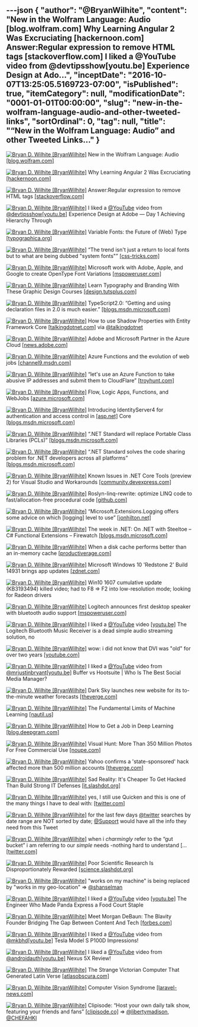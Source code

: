 ---json
{
  "author": "@BryanWilhite",
  "content": "New in the Wolfram Language: Audio [blog.wolfram.com] Why Learning Angular 2 Was Excruciating [hackernoon.com] Answer:Regular expression to remove HTML tags [stackoverflow.com] I liked a @YouTube video from @devtipsshow[youtu.be] Experience Design at Ado...",
  "inceptDate": "2016-10-07T13:25:05.5169723-07:00",
  "isPublished": true,
  "itemCategory": null,
  "modificationDate": "0001-01-01T00:00:00",
  "slug": "new-in-the-wolfram-language-audio-and-other-tweeted-links",
  "sortOrdinal": 0,
  "tag": null,
  "title": "“New in the Wolfram Language: Audio” and other Tweeted Links…"
}
---

[<img alt="Bryan D. Wilhite [BryanWilhite]" src="https://songhay.blob.core.windows.net/shared-social-twitter/BryanWilhite.jpeg">](http://t.co/UNdqV0Z1zz "Bryan D. Wilhite [BryanWilhite]") New in the Wolfram Language: Audio [[blog.wolfram.com]](http://blog.wolfram.com/2016/09/23/new-in-the-wolfram-language-audio/)

[<img alt="Bryan D. Wilhite [BryanWilhite]" src="https://songhay.blob.core.windows.net/shared-social-twitter/BryanWilhite.jpeg">](http://t.co/UNdqV0Z1zz "Bryan D. Wilhite [BryanWilhite]") Why Learning Angular 2 Was Excruciating [[hackernoon.com]](https://hackernoon.com/why-learning-angular-2-was-excruciating-d50dc28acc8a)

[<img alt="Bryan D. Wilhite [BryanWilhite]" src="https://songhay.blob.core.windows.net/shared-social-twitter/BryanWilhite.jpeg">](http://t.co/UNdqV0Z1zz "Bryan D. Wilhite [BryanWilhite]") Answer:Regular expression to remove HTML tags [[stackoverflow.com]](http://stackoverflow.com/a/3790726/22944?stw=2)

[<img alt="Bryan D. Wilhite [BryanWilhite]" src="https://songhay.blob.core.windows.net/shared-social-twitter/BryanWilhite.jpeg">](http://t.co/UNdqV0Z1zz "Bryan D. Wilhite [BryanWilhite]") I liked a [@YouTube](http://twitter.com/YouTube) video from [@devtipsshow](http://twitter.com/devtipsshow)[[youtu.be]](http://youtu.be/UcGRcznhsyM?a) Experience Design at Adobe — Day 1 Achieving Hierarchy Through 

[<img alt="Bryan D. Wilhite [BryanWilhite]" src="https://songhay.blob.core.windows.net/shared-social-twitter/BryanWilhite.jpeg">](http://t.co/UNdqV0Z1zz "Bryan D. Wilhite [BryanWilhite]") Variable Fonts: the Future of (Web) Type [[typographica.org]](http://typographica.org/on-typography/variable-fonts/)

[<img alt="Bryan D. Wilhite [BryanWilhite]" src="https://songhay.blob.core.windows.net/shared-social-twitter/BryanWilhite.jpeg">](http://t.co/UNdqV0Z1zz "Bryan D. Wilhite [BryanWilhite]") “The trend isn't just a return to local fonts but to what are being dubbed "system fonts"” [[css-tricks.com]](https://css-tricks.com/system-fonts-svg/)

[<img alt="Bryan D. Wilhite [BryanWilhite]" src="https://songhay.blob.core.windows.net/shared-social-twitter/BryanWilhite.jpeg">](http://t.co/UNdqV0Z1zz "Bryan D. Wilhite [BryanWilhite]") Microsoft work with Adobe, Apple, and Google to create OpenType Font Variations [[mspoweruser.com]](https://mspoweruser.com/microsoft-work-adobe-apple-google-create-opentype-font-variations/)

[<img alt="Bryan D. Wilhite [BryanWilhite]" src="https://songhay.blob.core.windows.net/shared-social-twitter/BryanWilhite.jpeg">](http://t.co/UNdqV0Z1zz "Bryan D. Wilhite [BryanWilhite]") Learn Typography and Branding With These Graphic Design Courses [[design.tutsplus.com]](https://design.tutsplus.com/articles/learn-typography-and-branding-with-these-graphic-design-courses--cms-27241)

[<img alt="Bryan D. Wilhite [BryanWilhite]" src="https://songhay.blob.core.windows.net/shared-social-twitter/BryanWilhite.jpeg">](http://t.co/UNdqV0Z1zz "Bryan D. Wilhite [BryanWilhite]") TypeScript2.0: “Getting and using declaration files in 2.0 is much easier.” [[blogs.msdn.microsoft.com]](https://blogs.msdn.microsoft.com/typescript/2016/09/22/announcing-typescript-2-0/)

[<img alt="Bryan D. Wilhite [BryanWilhite]" src="https://songhay.blob.core.windows.net/shared-social-twitter/BryanWilhite.jpeg">](http://t.co/UNdqV0Z1zz "Bryan D. Wilhite [BryanWilhite]") How to use Shadow Properties with Entity Framework Core [[talkingdotnet.com]](http://www.talkingdotnet.com/use-shadow-properties-entity-framework-core/) via [@talkingdotnet](http://twitter.com/talkingdotnet)

[<img alt="Bryan D. Wilhite [BryanWilhite]" src="https://songhay.blob.core.windows.net/shared-social-twitter/BryanWilhite.jpeg">](http://t.co/UNdqV0Z1zz "Bryan D. Wilhite [BryanWilhite]") Adobe and Microsoft Partner in the Azure Cloud [[news.adobe.com]](http://news.adobe.com/press-release/corporate/adobe-and-microsoft-partner-azure-cloud-help-businesses-transform-customer)

[<img alt="Bryan D. Wilhite [BryanWilhite]" src="https://songhay.blob.core.windows.net/shared-social-twitter/BryanWilhite.jpeg">](http://t.co/UNdqV0Z1zz "Bryan D. Wilhite [BryanWilhite]") Azure Functions and the evolution of web jobs [[channel9.msdn.com]](https://channel9.msdn.com/Shows/Azure-Friday/Azure-Functions-and-the-evolution-of-web-jobs)

[<img alt="Bryan D. Wilhite [BryanWilhite]" src="https://songhay.blob.core.windows.net/shared-social-twitter/BryanWilhite.jpeg">](http://t.co/UNdqV0Z1zz "Bryan D. Wilhite [BryanWilhite]") “let's use an Azure Function to take abusive IP addresses and submit them to CloudFlare” [[troyhunt.com]](https://www.troyhunt.com/azure-functions-in-practice/)

[<img alt="Bryan D. Wilhite [BryanWilhite]" src="https://songhay.blob.core.windows.net/shared-social-twitter/BryanWilhite.jpeg">](http://t.co/UNdqV0Z1zz "Bryan D. Wilhite [BryanWilhite]") Flow, Logic Apps, Functions, and WebJobs [[azure.microsoft.com]](https://azure.microsoft.com/en-us/documentation/articles/functions-compare-logic-apps-ms-flow-webjobs/)

[<img alt="Bryan D. Wilhite [BryanWilhite]" src="https://songhay.blob.core.windows.net/shared-social-twitter/BryanWilhite.jpeg">](http://t.co/UNdqV0Z1zz "Bryan D. Wilhite [BryanWilhite]") Introducing IdentityServer4 for authentication and access control in [[asp.net]](http://ASP.NET) Core [[blogs.msdn.microsoft.com]](https://blogs.msdn.microsoft.com/webdev/2016/09/19/introducing-identityserver4-for-authentication-and-access-control-in-asp-net-core/)

[<img alt="Bryan D. Wilhite [BryanWilhite]" src="https://songhay.blob.core.windows.net/shared-social-twitter/BryanWilhite.jpeg">](http://t.co/UNdqV0Z1zz "Bryan D. Wilhite [BryanWilhite]") “.NET Standard will replace Portable Class Libraries (PCLs)” [[blogs.msdn.microsoft.com]](https://blogs.msdn.microsoft.com/dotnet/2016/09/26/introducing-net-standard/)

[<img alt="Bryan D. Wilhite [BryanWilhite]" src="https://songhay.blob.core.windows.net/shared-social-twitter/BryanWilhite.jpeg">](http://t.co/UNdqV0Z1zz "Bryan D. Wilhite [BryanWilhite]") “.NET Standard solves the code sharing problem for .NET developers across all platforms” [[blogs.msdn.microsoft.com]](https://blogs.msdn.microsoft.com/dotnet/2016/09/26/introducing-net-standard/)

[<img alt="Bryan D. Wilhite [BryanWilhite]" src="https://songhay.blob.core.windows.net/shared-social-twitter/BryanWilhite.jpeg">](http://t.co/UNdqV0Z1zz "Bryan D. Wilhite [BryanWilhite]") Known Issues in .NET Core Tools (preview 2) for Visual Studio and Workarounds [[community.devexpress.com]](https://community.devexpress.com/blogs/aspnet/archive/2016/09/23/known-issues-in-net-core-tools-preview-2-for-visual-studio-and-workarounds.aspx)

[<img alt="Bryan D. Wilhite [BryanWilhite]" src="https://songhay.blob.core.windows.net/shared-social-twitter/BryanWilhite.jpeg">](http://t.co/UNdqV0Z1zz "Bryan D. Wilhite [BryanWilhite]") Roslyn-linq-rewrite: optimize LINQ code to fast/allocation-free procedural code [[github.com]](https://github.com/antiufo/roslyn-linq-rewrite)

[<img alt="Bryan D. Wilhite [BryanWilhite]" src="https://songhay.blob.core.windows.net/shared-social-twitter/BryanWilhite.jpeg">](http://t.co/UNdqV0Z1zz "Bryan D. Wilhite [BryanWilhite]") “Microsoft.Extensions.Logging offers some advice on which [logging] level to use” [[jonhilton.net]](https://jonhilton.net/2016/09/21/log-different-levels-in-asp-net-core-app/)

[<img alt="Bryan D. Wilhite [BryanWilhite]" src="https://songhay.blob.core.windows.net/shared-social-twitter/BryanWilhite.jpeg">](http://t.co/UNdqV0Z1zz "Bryan D. Wilhite [BryanWilhite]") The week in .NET: On .NET with Steeltoe – C# Functional Extensions – Firewatch [[blogs.msdn.microsoft.com]](https://blogs.msdn.microsoft.com/dotnet/2016/09/20/the-week-in-net-on-net-with-steeltoe-c-functional-extensions-firewatch/)

[<img alt="Bryan D. Wilhite [BryanWilhite]" src="https://songhay.blob.core.windows.net/shared-social-twitter/BryanWilhite.jpeg">](http://t.co/UNdqV0Z1zz "Bryan D. Wilhite [BryanWilhite]") When a disk cache performs better than an in-memory cache [[productiverage.com]](http://www.productiverage.com/when-a-disk-cache-performs-better-than-an-inmemory-cache-befriending-the-net-gc)

[<img alt="Bryan D. Wilhite [BryanWilhite]" src="https://songhay.blob.core.windows.net/shared-social-twitter/BryanWilhite.jpeg">](http://t.co/UNdqV0Z1zz "Bryan D. Wilhite [BryanWilhite]") Microsoft Windows 10 'Redstone 2' Build 14931 brings app updates [[zdnet.com]](http://www.zdnet.com/article/microsoft-windows-10-redstone-2-build-14931-brings-app-updates/#ftag=RSSbaffb68)

[<img alt="Bryan D. Wilhite [BryanWilhite]" src="https://songhay.blob.core.windows.net/shared-social-twitter/BryanWilhite.jpeg">](http://t.co/UNdqV0Z1zz "Bryan D. Wilhite [BryanWilhite]") Win10 1607 cumulative update (KB3193494) killed video; had to F8 =&gt; F2 into low-resolution mode; looking for Radeon drivers 

[<img alt="Bryan D. Wilhite [BryanWilhite]" src="https://songhay.blob.core.windows.net/shared-social-twitter/BryanWilhite.jpeg">](http://t.co/UNdqV0Z1zz "Bryan D. Wilhite [BryanWilhite]") Logitech announces first desktop speaker with bluetooth audio support [[mspoweruser.com]](https://mspoweruser.com/logitech-announces-first-desktop-speaker-bluetooth-audio-support/)

[<img alt="Bryan D. Wilhite [BryanWilhite]" src="https://songhay.blob.core.windows.net/shared-social-twitter/BryanWilhite.jpeg">](http://t.co/UNdqV0Z1zz "Bryan D. Wilhite [BryanWilhite]") I liked a [@YouTube](http://twitter.com/YouTube) video [[youtu.be]](http://youtu.be/fOAobuLUzME?a) The Logitech Bluetooth Music Receiver is a dead simple audio streaming solution, no 

[<img alt="Bryan D. Wilhite [BryanWilhite]" src="https://songhay.blob.core.windows.net/shared-social-twitter/BryanWilhite.jpeg">](http://t.co/UNdqV0Z1zz "Bryan D. Wilhite [BryanWilhite]") wow: i did not know that DVI was "old" for over two years [[youtube.com]](https://www.youtube.com/watch?v=f38sotYHqtA)

[<img alt="Bryan D. Wilhite [BryanWilhite]" src="https://songhay.blob.core.windows.net/shared-social-twitter/BryanWilhite.jpeg">](http://t.co/UNdqV0Z1zz "Bryan D. Wilhite [BryanWilhite]") I liked a [@YouTube](http://twitter.com/YouTube) video from [@mrjustinbryant](http://twitter.com/mrjustinbryant)[[youtu.be]](http://youtu.be/MdJt5c-mxuI?a) Buffer vs Hootsuite | Who Is The Best Social Media Manager? 

[<img alt="Bryan D. Wilhite [BryanWilhite]" src="https://songhay.blob.core.windows.net/shared-social-twitter/BryanWilhite.jpeg">](http://t.co/UNdqV0Z1zz "Bryan D. Wilhite [BryanWilhite]") Dark Sky launches new website for its to-the-minute weather forecasts [[theverge.com]](http://www.theverge.com/2016/9/20/12994194/dark-sky-website-launches)

[<img alt="Bryan D. Wilhite [BryanWilhite]" src="https://songhay.blob.core.windows.net/shared-social-twitter/BryanWilhite.jpeg">](http://t.co/UNdqV0Z1zz "Bryan D. Wilhite [BryanWilhite]") The Fundamental Limits of Machine Learning [[nautil.us]](http://nautil.us/blog/the-fundamental-limits-of-machine-learning?utm_source=RSS_Feed&utm_medium=RSS&utm_campaign=RSS_Syndication)

[<img alt="Bryan D. Wilhite [BryanWilhite]" src="https://songhay.blob.core.windows.net/shared-social-twitter/BryanWilhite.jpeg">](http://t.co/UNdqV0Z1zz "Bryan D. Wilhite [BryanWilhite]") How to Get a Job in Deep Learning [[blog.deepgram.com]](http://blog.deepgram.com/how-to-get-a-job-in-deep-learning/)

[<img alt="Bryan D. Wilhite [BryanWilhite]" src="https://songhay.blob.core.windows.net/shared-social-twitter/BryanWilhite.jpeg">](http://t.co/UNdqV0Z1zz "Bryan D. Wilhite [BryanWilhite]") Visual Hunt: More Than 350 Million Photos For Free Commercial Use [[noupe.com]](http://www.noupe.com/essentials/visual-hunt-350-million-photos-free-commercial-use-98883.html)

[<img alt="Bryan D. Wilhite [BryanWilhite]" src="https://songhay.blob.core.windows.net/shared-social-twitter/BryanWilhite.jpeg">](http://t.co/UNdqV0Z1zz "Bryan D. Wilhite [BryanWilhite]") Yahoo confirms a 'state-sponsored' hack affected more than 500 million accounts [[theverge.com]](http://www.theverge.com/2016/9/22/13021014/yahoo-hack-500-million-accounts)

[<img alt="Bryan D. Wilhite [BryanWilhite]" src="https://songhay.blob.core.windows.net/shared-social-twitter/BryanWilhite.jpeg">](http://t.co/UNdqV0Z1zz "Bryan D. Wilhite [BryanWilhite]") Sad Reality: It's Cheaper To Get Hacked Than Build Strong IT Defenses [[it.slashdot.org]](https://it.slashdot.org/story/16/09/23/1831214/sad-reality-its-cheaper-to-get-hacked-than-build-strong-it-defenses?utm_source=feedly1.0mainlinkanon&utm_medium=feed)

[<img alt="Bryan D. Wilhite [BryanWilhite]" src="https://songhay.blob.core.windows.net/shared-social-twitter/BryanWilhite.jpeg">](http://t.co/UNdqV0Z1zz "Bryan D. Wilhite [BryanWilhite]") yes, I still use Quicken and this is one of the many things I have to deal with: [[twitter.com]](https://twitter.com/BryanWilhite/status/779184003785994240/photo/1)

[<img alt="Bryan D. Wilhite [BryanWilhite]" src="https://songhay.blob.core.windows.net/shared-social-twitter/BryanWilhite.jpeg">](http://t.co/UNdqV0Z1zz "Bryan D. Wilhite [BryanWilhite]") for the last few days [@twitter](http://twitter.com/twitter) searches by date range are NOT sorted by date; [@Support](http://twitter.com/Support) would have all the info they need from this Tweet 

[<img alt="Bryan D. Wilhite [BryanWilhite]" src="https://songhay.blob.core.windows.net/shared-social-twitter/BryanWilhite.jpeg">](http://t.co/UNdqV0Z1zz "Bryan D. Wilhite [BryanWilhite]") when i *charmingly* refer to the “gut bucket” i am referring to our *simple* needs -nothing hard to understand [… [[twitter.com]](https://twitter.com/i/web/status/778731020434583554)

[<img alt="Bryan D. Wilhite [BryanWilhite]" src="https://songhay.blob.core.windows.net/shared-social-twitter/BryanWilhite.jpeg">](http://t.co/UNdqV0Z1zz "Bryan D. Wilhite [BryanWilhite]") Poor Scientific Research Is Disproportionately Rewarded [[science.slashdot.org]](https://science.slashdot.org/story/16/09/24/165235/poor-scientific-research-is-disproportionately-rewarded?utm_source=feedly1.0mainlinkanon&utm_medium=feed)

[<img alt="Bryan D. Wilhite [BryanWilhite]" src="https://songhay.blob.core.windows.net/shared-social-twitter/BryanWilhite.jpeg">](http://t.co/UNdqV0Z1zz "Bryan D. Wilhite [BryanWilhite]") "works on my machine" is being replaced by "works in my geo-location" =&gt; [@shanselman](http://twitter.com/shanselman)

[<img alt="Bryan D. Wilhite [BryanWilhite]" src="https://songhay.blob.core.windows.net/shared-social-twitter/BryanWilhite.jpeg">](http://t.co/UNdqV0Z1zz "Bryan D. Wilhite [BryanWilhite]") I liked a [@YouTube](http://twitter.com/YouTube) video [[youtu.be]](http://youtu.be/6nFh8kiPXYs?a) The Engineer Who Made Panda Express a Food Court Staple 

[<img alt="Bryan D. Wilhite [BryanWilhite]" src="https://songhay.blob.core.windows.net/shared-social-twitter/BryanWilhite.jpeg">](http://t.co/UNdqV0Z1zz "Bryan D. Wilhite [BryanWilhite]") Meet Morgan DeBaun: The Blavity Founder Bridging The Gap Between Content And Tech [[forbes.com]](http://www.forbes.com/sites/julianmitchell/2015/11/05/meet-morgan-debaun-the-blavity-founder-bridging-the-gap-between-content-and-tech/#6308dd277e6c)

[<img alt="Bryan D. Wilhite [BryanWilhite]" src="https://songhay.blob.core.windows.net/shared-social-twitter/BryanWilhite.jpeg">](http://t.co/UNdqV0Z1zz "Bryan D. Wilhite [BryanWilhite]") I liked a [@YouTube](http://twitter.com/YouTube) video from [@mkbhd](http://twitter.com/mkbhd)[[youtu.be]](http://youtu.be/-ICgMYIzhxg?a) Tesla Model S P100D Impressions! 

[<img alt="Bryan D. Wilhite [BryanWilhite]" src="https://songhay.blob.core.windows.net/shared-social-twitter/BryanWilhite.jpeg">](http://t.co/UNdqV0Z1zz "Bryan D. Wilhite [BryanWilhite]") I liked a [@YouTube](http://twitter.com/YouTube) video from [@androidauth](http://twitter.com/androidauth)[[youtu.be]](http://youtu.be/7Dzt7A4ncro?a) Nexus 5X Review! 

[<img alt="Bryan D. Wilhite [BryanWilhite]" src="https://songhay.blob.core.windows.net/shared-social-twitter/BryanWilhite.jpeg">](http://t.co/UNdqV0Z1zz "Bryan D. Wilhite [BryanWilhite]") The Strange Victorian Computer That Generated Latin Verse [[atlasobscura.com]](http://www.atlasobscura.com/articles/the-strange-victorian-computer-that-generated-latin-verse)

[<img alt="Bryan D. Wilhite [BryanWilhite]" src="https://songhay.blob.core.windows.net/shared-social-twitter/BryanWilhite.jpeg">](http://t.co/UNdqV0Z1zz "Bryan D. Wilhite [BryanWilhite]") Computer Vision Syndrome [[laravel-news.com]](https://laravel-news.com/2016/09/computer-vision-syndrome/)

[<img alt="Bryan D. Wilhite [BryanWilhite]" src="https://songhay.blob.core.windows.net/shared-social-twitter/BryanWilhite.jpeg">](http://t.co/UNdqV0Z1zz "Bryan D. Wilhite [BryanWilhite]") Clipisode: “Host your own daily talk show, featuring your friends and fans” [[clipisode.co]](https://clipisode.co/beta) =&gt; [@libertymadison](http://twitter.com/libertymadison), [@CHEFAHKI](http://twitter.com/CHEFAHKI)
